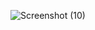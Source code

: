![Screenshot (10)](https://github.com/user-attachments/assets/29ae4e2e-fe58-448e-88d1-27444551d91f)
